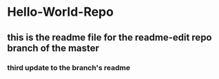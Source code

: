 # Hello-World-Repo
## this is the readme file for the readme-edit repo branch of the master
### third update to the branch's readme
